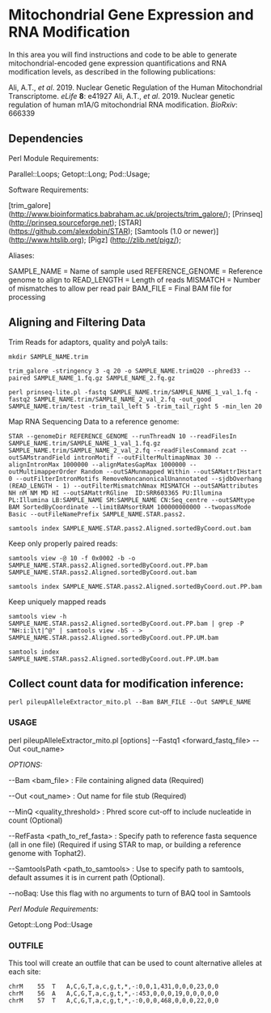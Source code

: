# Mitochondrial Gene Expression and RNA Modification

In this area you will find instructions and code to be able to generate mitochondrial-encoded 
gene expression quantifications and RNA modification levels, as described in the following publications:

Ali, A.T., *et al*. 2019. Nuclear Genetic Regulation of the Human Mitochondrial Transcriptome. *eLife* **8**: e41927
Ali, A.T., *et al*. 2019. Nuclear genetic regulation of human m1A/G mitochondrial RNA modification. *BioRxiv*: 666339

## Dependencies

Perl Module Requirements: 

Parallel::Loops;
Getopt::Long;
Pod::Usage;

Software Requirements:

[trim_galore] (http://www.bioinformatics.babraham.ac.uk/projects/trim_galore/);
[Prinseq] (http://prinseq.sourceforge.net);
[STAR] (https://github.com/alexdobin/STAR);
[Samtools (1.0 or newer)] (http://www.htslib.org);
[Pigz] (http://zlib.net/pigz/);

Aliases:

SAMPLE_NAME = Name of sample used
REFERENCE_GENOME = Reference genome to align to
READ_LENGTH = Length of reads
MISMATCH = Number of mismatches to allow per read pair
BAM_FILE = Final BAM file for processing

## Aligning and Filtering Data

Trim Reads for adaptors, quality and polyA tails:

	mkdir SAMPLE_NAME.trim
 
	trim_galore -stringency 3 -q 20 -o SAMPLE_NAME.trimQ20 --phred33 --paired SAMPLE_NAME_1.fq.gz SAMPLE_NAME_2.fq.gz

	perl prinseq-lite.pl -fastq SAMPLE_NAME.trim/SAMPLE_NAME_1_val_1.fq -fastq2 SAMPLE_NAME.trim/SAMPLE_NAME_2_val_2.fq -out_good SAMPLE_NAME.trim/test -trim_tail_left 5 -trim_tail_right 5 -min_len 20

Map RNA Sequencing Data to a reference genome:

	STAR --genomeDir REFERENCE_GENOME --runThreadN 10 --readFilesIn SAMPLE_NAME.trim/SAMPLE_NAME_1_val_1.fq.gz SAMPLE_NAME.trim/SAMPLE_NAME_2_val_2.fq --readFilesCommand zcat --outSAMstrandField intronMotif --outFilterMultimapNmax 30 --alignIntronMax 1000000 --alignMatesGapMax 1000000 --outMultimapperOrder Random --outSAMunmapped Within --outSAMattrIHstart 0 --outFilterIntronMotifs RemoveNoncanonicalUnannotated --sjdbOverhang (READ_LENGTH - 1) --outFilterMismatchNmax MISMATCH --outSAMattributes NH nM NM MD HI --outSAMattrRGline  ID:SRR603365 PU:Illumina PL:Illumina LB:SAMPLE_NAME SM:SAMPLE_NAME CN:Seq_centre --outSAMtype BAM SortedByCoordinate --limitBAMsortRAM 100000000000 --twopassMode Basic --outFileNamePrefix SAMPLE_NAME.STAR.pass2.

	samtools index SAMPLE_NAME.STAR.pass2.Aligned.sortedByCoord.out.bam

Keep only properly paired reads:

	samtools view -@ 10 -f 0x0002 -b -o SAMPLE_NAME.STAR.pass2.Aligned.sortedByCoord.out.PP.bam SAMPLE_NAME.STAR.pass2.Aligned.sortedByCoord.out.bam

	samtools index SAMPLE_NAME.STAR.pass2.Aligned.sortedByCoord.out.PP.bam

Keep uniquely mapped reads

	samtools view -h SAMPLE_NAME.STAR.pass2.Aligned.sortedByCoord.out.PP.bam | grep -P "NH:i:1\t|^@" | samtools view -bS - > SAMPLE_NAME.STAR.pass2.Aligned.sortedByCoord.out.PP.UM.bam

	samtools index SAMPLE_NAME.STAR.pass2.Aligned.sortedByCoord.out.PP.UM.bam
	
## Collect count data for modification inference:

	perl pileupAlleleExtractor_mito.pl --Bam BAM_FILE --Out SAMPLE_NAME

### USAGE

perl pileupAlleleExtractor_mito.pl [options] --Fastq1 <forward_fastq_file> --Out <out_name>

*OPTIONS:*

--Bam <bam_file> : File containing aligned data (Required)

--Out <out_name> : Out name for file stub (Required)

--MinQ <quality_threshold> : Phred score cut-off to include nucleatide in count (Optional)

--RefFasta <path_to_ref_fasta> : Specify path to reference fasta sequence (all in one file) (Required if using STAR to map, or building a reference genome with Tophat2).

--SamtoolsPath <path_to_samtools> : Use to specify path to samtools, default assumes it is in current path (Optional).

--noBaq:  Use this flag with no arguments to turn of BAQ tool in Samtools

*Perl Module Requirements:*

Getopt::Long
Pod::Usage

### OUTFILE

This tool will create an outfile that can be used to count alternative alleles at each site:

	chrM	55	T	A,C,G,T,a,c,g,t,*,-:0,0,1,431,0,0,0,23,0,0
	chrM	56	A	A,C,G,T,a,c,g,t,*,-:453,0,0,0,19,0,0,0,0,0
	chrM	57	T	A,C,G,T,a,c,g,t,*,-:0,0,0,468,0,0,0,22,0,0


